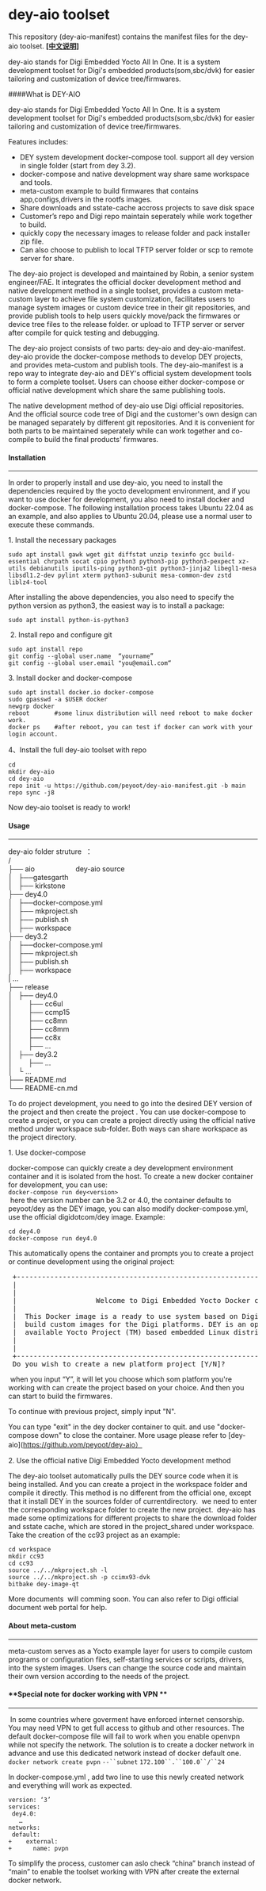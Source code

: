# dey-aio toolset
This repository (dey-aio-manifest) contains the manifest files for the dey-aio toolset.
**[[中文说明]](README-cn.md)**

dey-aio stands for Digi Embedded Yocto All In One. It is a system development toolset for Digi's embedded products(som,sbc/dvk) for easier tailoring and customization of device tree/firmwares.

####What is DEY-AIO

dey-aio stands for Digi Embedded Yocto All In One. It is a system development toolset for Digi's embedded products(som,sbc/dvk) for easier tailoring and customization of device tree/firmwares.

Features includes:

  * DEY system development docker-compose tool.  support all dey version in single folder (start from dey 3.2).
  * docker-compose and native development way share same workspace and tools.
  * meta-custom example to build firmwares that contains app,configs,drivers in the rootfs images.
  * Share downloads and sstate-cache accross projects to save disk space
  * Customer’s repo and Digi repo maintain seperately while work together to build.
  * quickly copy the necessary images to release folder and pack installer zip file.
  * Can also choose to publish to local TFTP server folder or scp to remote server for share.

The dey-aio project is developed and maintained by Robin, a senior system engineer/FAE. It integrates the official docker development method and native development method in a single toolset, provides a custom meta-custom layer to achieve file system customization, facilitates users to manage system images or custom device tree in their git repositories, and provide publish tools to help users quickly move/pack the firmwares or device tree files to the release folder. or upload to TFTP server or server after compile for quick testing and debugging.

The dey-aio project consists of two parts: dey-aio and dey-aio-manifest. dey-aio provide the docker-compose methods to develop DEY projects,  and provides meta-custom and publish tools. The dey-aio-manifest is a repo way to integrate dey-aio and DEY's official system development tools to form a complete toolset. Users can choose either docker-compose or official native development which share the same publishing tools.

The native development method of dey-aio use Digi official repositories. And the official source code tree of Digi and the customer's own design can be managed separately by different git repositories. And it is convenient for both parts to be maintained seperately while can work together and co-compile to build the final products' firmwares.

#### **Installation**
---

In order to properly install and use dey-aio, you need to install the dependencies required by the yocto development environment, and if you want to use docker for development, you also need to install docker and docker-compose. The following installation process takes Ubuntu 22.04 as an example, and also applies to Ubuntu 20.04, please use a normal user to execute these commands.

1\. Install the necessary packages

```text-plain
sudo apt install gawk wget git diffstat unzip texinfo gcc build-essential chrpath socat cpio python3 python3-pip python3-pexpect xz-utils debianutils iputils-ping python3-git python3-jinja2 libegl1-mesa libsdl1.2-dev pylint xterm python3-subunit mesa-common-dev zstd liblz4-tool
```

After installing the above dependencies, you also need to specify the python version as python3, the easiest way is to install a package:

```text-plain
sudo apt install python-is-python3
```

 2. Install repo and configure git

```text-plain
sudo apt install repo
git config --global user.name  “yourname”   
git config --global user.email "you@email.com“  
```

3\. Install docker and docker-compose

```text-plain
sudo apt install docker.io docker-compose  
sudo gpasswd -a $USER docker     
newgrp docker     
reboot       #some linux distribution will need reboot to make docker work.
docker ps    #after reboot, you can test if docker can work with your login account.
```

4、Install the full dey-aio toolset with repo

```text-plain
cd
mkdir dey-aio
cd dey-aio
repo init -u https://github.com/peyoot/dey-aio-manifest.git -b main
repo sync -j8
```

Now dey-aio toolset is ready to work!

#### **Usage**
---

dey-aio folder struture  ：  
/  
├── aio                     dey-aio source  
│   ├──gatesgarth        
│   ├── kirkstone  
├── dey4.0                       
│   ├──docker-compose.yml      
│   ├── mkproject.sh           
│   ├── publish.sh               
│   ├── workspace               
├── dey3.2  
│   ├──docker-compose.yml      
│   ├── mkproject.sh           
│   ├── publish.sh               
│   ├── workspace               
| ...  
├── release                      
│   ├── dey4.0                     
│        ├── cc6ul  
│        ├── ccmp15  
│        ├── cc8mn  
│        ├── cc8mm  
│        ├── cc8x  
│        ├── ...  
│   ├── dey3.2                     
│        ├── ...  
│   └ …  
├── README.md  
└── README-cn.md

To do project development, you need to go into the desired DEY version of the project and then create the project . You can use docker-compose to create a project, or you can create a project directly using the official native method under workspace sub-folder. Both ways can share workspace as the project directory.

1\. Use docker-compose 

docker-compose can quickly create a dey development environment container and it is isolated from the host. To create a new docker container for development, you can use:   
`docker-compose run dey<version>`  
 here the version number can be 3.2 or 4.0, the container defaults to peyoot/dey as the DEY image, you can also modify docker-compose.yml, use the official digidotcom/dey image. Example: 

```text-plain
cd dey4.0
docker-compose run dey4.0
```

This automatically opens the container and prompts you to create a project or continue development using the original project:
<pre>
 +------------------------------------------------------------------------------------+
 |                                                                                    |
 |                                                                                    |
 |                   Welcome to Digi Embedded Yocto Docker container                  |
 |                                                                                    |
 |  This Docker image is a ready to use system based on Digi Embedded Yocto (DEY) to  |
 |  build custom images for the Digi platforms. DEY is an open source and freely      |
 |  available Yocto Project (TM) based embedded Linux distribution.                   |
 |                                                                                    |
 |                                                                                    |
 +------------------------------------------------------------------------------------+
 Do you wish to create a new platform project [Y/N]?
</pre>
 when you input “Y”, it will let you choose which som platform you're working with can create the project based on your choice. And then you can start to build the firmwares.

 To continue with previous project, simply input "N". 

 You can type "exit" in the dey docker container to quit. and use "docker-compose down" to close the container. More usage please refer to [dey-aio](https://github.vom/peyoot/dey-aio）

2\. Use the official native Digi Embedded Yocto development method

The dey-aio toolset automatically pulls the DEY source code when it is being installed. And you can create a project in the workspace folder and compile it directly. This method is no different from the official one, except that it install DEY in the sources folder of currentdirectory.  we need to enter the corresponding workspace folder to create the new project.  dey-aio has made some optimizations for different projects to share the download folder and sstate cache, which are stored in the project\_shared under workspace. Take the creation of the cc93 project as an example:

```text-plain
cd workspace
mkdir cc93
cd cc93
source ../../mkproject.sh -l
source ../../mkproject.sh -p ccimx93-dvk
bitbake dey-image-qt
```

More documents  will comming soon. You can also refer to Digi official document web portal for help.

#### **About meta-custom**
---

meta-custom serves as a Yocto example layer for users to compile custom programs or configuration files, self-starting services or scripts, drivers,  into the system images. Users can change the source code and maintain their own version according to the needs of the project.

#### **Special note for docker working with VPN **
---
 In some countries where goverment have enforced internet censorship. You may need VPN to get full access to github and other resources. The default docker-compose file will fail to work when you enable openvpn while not specify the network. The solution is to create a docker network in advance and use this dedicated network instead of docker default one.   
`docker network create pvpn` `--``subnet` `172.100``.``100.0``/``24`

In docker-compose.yml , add two line to use this newly created network and everything will work as expected.

```text-plain
version: ‘3’
services:
 dey4.0:
   …
networks:
 default:
+    external:
+      name: pvpn
```

To simplify the process, customer can aslo check “china” branch instead of “main” to enable the toolset working with VPN after create the external docker network.



